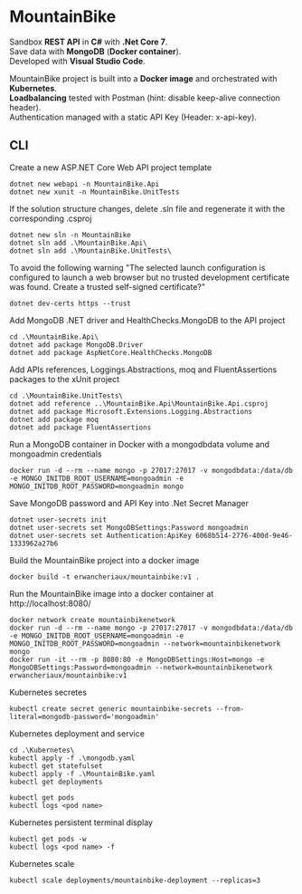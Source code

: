 # MountainBike
Sandbox **REST API** in **C#** with **.Net Core 7**.  
Save data with **MongoDB** (**Docker container**).  
Developed with **Visual Studio Code**.  

MountainBike project is built into a **Docker image** and orchestrated with **Kubernetes**.  
**Loadbalancing** tested with Postman (hint: disable keep-alive connection header).  
Authentication managed with a static API Key (Header: x-api-key).  

## CLI
Create a new ASP.NET Core Web API project template
```console
dotnet new webapi -n MountainBike.Api
dotnet new xunit -n MountainBike.UnitTests
```

If the solution structure changes, delete .sln file and regenerate it with the corresponding .csproj
```console
dotnet new sln -n MountainBike
dotnet sln add .\MountainBike.Api\
dotnet sln add .\MountainBike.UnitTests\
```

To avoid the following warning "The selected launch configuration is configured to launch a web browser but no trusted development certificate was found. Create a trusted self-signed certificate?"
```console
dotnet dev-certs https --trust
```

Add MongoDB .NET driver and HealthChecks.MongoDB to the API project
```console
cd .\MountainBike.Api\
dotnet add package MongoDB.Driver
dotnet add package AspNetCore.HealthChecks.MongoDB
```

Add APIs references, Loggings.Abstractions, moq and FluentAssertions packages to the xUnit project
```console
cd .\MountainBike.UnitTests\
dotnet add reference ..\MountainBike.Api\MountainBike.Api.csproj
dotnet add package Microsoft.Extensions.Logging.Abstractions
dotnet add package moq
dotnet add package FluentAssertions
```

Run a MongoDB container in Docker with a mongodbdata volume and mongoadmin credentials
```console
docker run -d --rm --name mongo -p 27017:27017 -v mongodbdata:/data/db -e MONGO_INITDB_ROOT_USERNAME=mongoadmin -e MONGO_INITDB_ROOT_PASSWORD=mongoadmin mongo
```

Save MongoDB password and API Key into .Net Secret Manager 
```console
dotnet user-secrets init
dotnet user-secrets set MongoDBSettings:Password mongoadmin
dotnet user-secrets set Authentication:ApiKey 6068b514-2776-400d-9e46-1333962a27b6
```

Build the MountainBike project into a docker image
```console
docker build -t erwancheriaux/mountainbike:v1 .
```

Run the MountainBike image into a docker container at http://localhost:8080/
```console
docker network create mountainbikenetwork
docker run -d --rm --name mongo -p 27017:27017 -v mongodbdata:/data/db -e MONGO_INITDB_ROOT_USERNAME=mongoadmin -e MONGO_INITDB_ROOT_PASSWORD=mongoadmin --network=mountainbikenetwork mongo
docker run -it --rm -p 8080:80 -e MongoDBSettings:Host=mongo -e MongoDBSettings:Password=mongoadmin --network=mountainbikenetwork erwancheriaux/mountainbike:v1
```

Kubernetes secretes
```console
kubectl create secret generic mountainbike-secrets --from-literal=mongodb-password='mongoadmin'
```

Kubernetes deployment and service
```console
cd .\Kubernetes\
kubectl apply -f .\mongodb.yaml
kubectl get statefulset
kubectl apply -f .\MountainBike.yaml
kubectl get deployments

kubectl get pods
kubectl logs <pod name>
```

Kubernetes persistent terminal display
```console
kubectl get pods -w
kubectl logs <pod name> -f
```

Kubernetes scale
```console
kubectl scale deployments/mountainbike-deployment --replicas=3
```